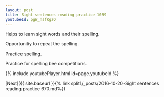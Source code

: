 ```yaml
---
layout: post
title: Sight sentences reading practice 1059
youtubeId: pgW_nsfKgzQ
---
```

 
 
Helps to learn sight words and their spelling.

Opportunitiy to repeat the spelling. 

Practice spelling. 
 
Practice for spelling bee competitions. 
 
{% include youtubePlayer.html id=page.youtubeId %}
 
 

[Next]({{ site.baseurl }}{% link  split1/_posts/2016-10-20-Sight sentences reading practice 670.md%})
 
